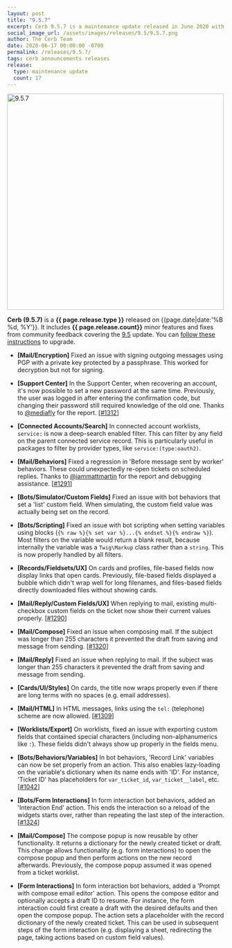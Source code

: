 ```yaml
---
layout: post
title: "9.5.7"
excerpt: Cerb 9.5.7 is a maintenance update released in June 2020 with 17 minor features and fixes from community feedback.
social_image_url: /assets/images/releases/9.5/9.5.7.png
author: The Cerb Team
date: 2020-06-17 00:00:00 -0700
permalink: /releases/9.5.7/
tags: cerb announcements releases
release:
  type: maintenance update
  count: 17
---
```


<div class="cerb-screenshot">
<img src="{{page.social_image_url}}" class="screenshot" alt="9.5.7" width="500">
</div>

**Cerb (9.5.7)** is a **{{ page.release.type }}** released on {{page.date|date:'%B %d, %Y'}}. It includes **{{ page.release.count}}** minor features and fixes from community feedback covering the [9.5](/releases/9.5/) update.  You can [follow these instructions](/docs/upgrading/) to upgrade.

* **[Mail/Encryption]** Fixed an issue with signing outgoing messages using PGP with a private key protected by a passphrase. This worked for decryption but not for signing.

* **[Support Center]** In the Support Center, when recovering an account, it's now possible to set a new password at the same time. Previously, the user was logged in after entering the confirmation code, but changing their password still required knowledge of the old one. Thanks to [@mediafly](https://github.com/mediafly/) for the report. [[#1312](https://github.com/jstanden/cerb/issues/1312)]

* **[Connected Accounts/Search]** In connected account worklists, `service:` is now a deep-search enabled filter. This can filter by any field on the parent connected service record. This is particularly useful in packages to filter by provider types, like `service:(type:oauth2)`.

* **[Mail/Behaviors]** Fixed a regression in 'Before message sent by worker' behaviors. These could unexpectedly re-open tickets on scheduled replies. Thanks to [@iammattmartin](https://github.com/iammattmartin) for the report and debugging assistance. [[#1291](https://github.com/jstanden/cerb/issues/1291)]

* **[Bots/Simulator/Custom Fields]** Fixed an issue with bot behaviors that set a 'list' custom field. When simulating, the custom field value was actually being set on the record.

* **[Bots/Scripting]** Fixed an issue with bot scripting when setting variables using blocks (`{% raw %}{% set var %}...{% endset %}{% endraw %}`). Most filters on the variable would return a blank result, because internally the variable was a `Twig\Markup` class rather than a `string`. This is now properly handled by all filters.

* **[Records/Fieldsets/UX]** On cards and profiles, file-based fields now display links that open cards. Previously, file-based fields displayed a bubble which didn't wrap well for long filenames, and files-based fields directly downloaded files without showing cards.

* **[Mail/Reply/Custom Fields/UX]** When replying to mail, existing multi-checkbox custom fields on the ticket now show their current values properly. [[#1290](https://github.com/jstanden/cerb/issues/1290)]

* **[Mail/Compose]** Fixed an issue when composing mail. If the subject was longer than 255 characters it prevented the draft from saving and message from sending. [[#1320](https://github.com/jstanden/cerb/issues/1320)]

* **[Mail/Reply]** Fixed an issue when replying to mail. If the subject was longer than 255 characters it prevented the draft from saving and message from sending.

* **[Cards/UI/Styles]** On cards, the title now wraps properly even if there are long terms with no spaces (e.g. email addresses).

* **[Mail/HTML]** In HTML messages, links using the `tel:` (telephone) scheme are now allowed. [[#1309](https://github.com/jstanden/cerb/issues/1309)]

* **[Worklists/Export]** On worklists, fixed an issue with exporting custom fields that contained special characters (including non-alphanumerics like `:`). These fields didn't always show up properly in the fields menu.

* **[Bots/Behaviors/Variables]** In bot behaviors, 'Record Link' variables can now be set properly from an action. This also enables lazy-loading on the variable's dictionary when its name ends with 'ID'. For instance, 'Ticket ID' has placeholders for `var_ticket_id`, `var_ticket__label`, etc. [[#1042](https://github.com/jstanden/cerb/issues/1042)]

* **[Bots/Form Interactions]** In form interaction bot behaviors, added an 'Interaction End' action. This ends the interaction so a reload of the widgets starts over, rather than repeating the last step of the interaction.  [[#1324](https://github.com/jstanden/cerb/issues/1324)]

* **[Mail/Compose]** The compose popup is now reusable by other functionality. It returns a dictionary for the newly created ticket or draft. This change allows functionality (e.g. form interactions) to open the compose popup and then perform actions on the new record afterwards. Previously, the compose popup assumed it was opened from a ticket worklist.

* **[Form Interactions]** In form interaction bot behaviors, added a 'Prompt with compose email editor' action. This opens the compose editor and optionally accepts a draft ID to resume. For instance, the form interaction could first create a draft with the desired defaults and then open the compose popup. The action sets a placeholder with the record dictionary of the newly created ticket. This can be used in subsequent steps of the form interaction (e.g. displaying a sheet, redirecting the page, taking actions based on custom field values).

